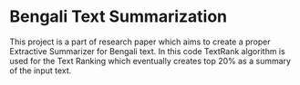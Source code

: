 # Bengali Text Summarization

This project is a part of research paper which aims to create a proper Extractive Summarizer for Bengali text.
In this code TextRank algorithm is used for the Text Ranking which eventually creates top 20% as a summary of the input text.
